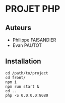 # PROJET PHP 
## Auteurs
- Philippe FAISANDIER
- Evan PAUTOT

## Installation
```shell
cd /path/to/project
cd front/
npm i
npm run start &
cd ..
php -S 0.0.0.0:8080
```